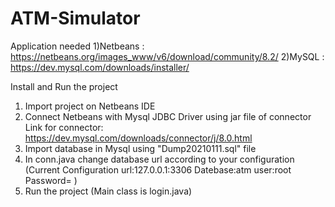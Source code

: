 # ATM-Simulator
Application needed
1)Netbeans : https://netbeans.org/images_www/v6/download/community/8.2/ 
2)MySQL : https://dev.mysql.com/downloads/installer/

Install and Run the project
1) Import project on Netbeans IDE
2) Connect Netbeans with Mysql JDBC Driver using jar file of connector 
   Link for connector: https://dev.mysql.com/downloads/connector/j/8.0.html
3) Import database in Mysql using "Dump20210111.sql" file
4) In conn.java change database url according to your configuration (Current Configuration url:127.0.0.1:3306 Datebase:atm user:root Password= )   
5) Run the project (Main class is login.java)
